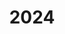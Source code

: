 ---
title: 2024
summary: Contains posts written in `2024`
description: Contains posts written in `2024`
---